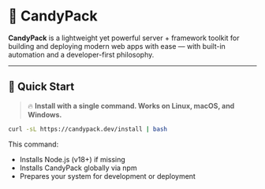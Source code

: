 # 🍭 CandyPack

**CandyPack** is a lightweight yet powerful server + framework toolkit for building and deploying modern web apps with ease — with built-in automation and a developer-first philosophy.

---

## 🚀 Quick Start
> 🔥 **Install with a single command. Works on Linux, macOS, and Windows.**

```bash
curl -sL https://candypack.dev/install | bash
```
This command:
 - Installs Node.js (v18+) if missing
 - Installs CandyPack globally via npm
 - Prepares your system for development or deployment